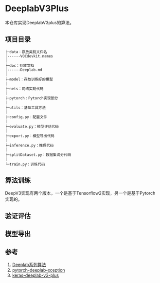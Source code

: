 # DeeplabV3Plus

本仓库实现DeeplabV3plus的算法。

## 项目目录
```
├─data：存放类别文件名
│------VOCdevkit.names
│
├─doc：存放文档
│------Deeplab.md
│      
├─model：存放训练好的模型
|
├─nets：网络实现代码
|
├─pytorch：Pytorch实现部分
|
├─utils：基础工具方法
|
├─config.py：配置文件
|
├─evaluate.py：模型评估代码
|
├─export.py：模型导出代码
|
├─inference.py：推理代码
|
├─splitDataset.py：数据集切分代码
|
└─train.py：训练代码
```

## 算法训练

DeepV3实现有两个版本，一个是基于Tensorflow2实现，另一个是基于Pytorch实现的。


## 验证评估


## 模型导出


## 参考

1. [Deeplab系列算法](./doc/Deeplab.md)
2. [pytorch-deeplab-xception](https://github.com/jfzhang95/pytorch-deeplab-xception)
3. [keras-deeplab-v3-plus](https://github.com/bonlime/keras-deeplab-v3-plus)